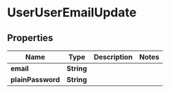 

# UserUserEmailUpdate



## Properties

| Name | Type | Description | Notes |
|------------ | ------------- | ------------- | -------------|
|**email** | **String** |  |  |
|**plainPassword** | **String** |  |  |



